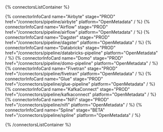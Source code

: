 {% connectorsListContainer %}

{% connectorInfoCard name="Airbyte" stage="PROD" href="/connectors/pipeline/airbyte" platform="OpenMetadata" / %}
{% connectorInfoCard name="Airflow" stage="PROD" href="/connectors/pipeline/airflow" platform="OpenMetadata" / %}
{% connectorInfoCard name="Dagster" stage="PROD" href="/connectors/pipeline/dagster" platform="OpenMetadata" / %}
{% connectorInfoCard name="Databricks" stage="PROD" href="/connectors/pipeline/databricks-pipeline" platform="OpenMetadata" / %}
{% connectorInfoCard name="Domo" stage="PROD" href="/connectors/pipeline/domo-pipeline" platform="OpenMetadata" / %}
{% connectorInfoCard name="Fivetran" stage="PROD" href="/connectors/pipeline/fivetran" platform="OpenMetadata" / %}
{% connectorInfoCard name="Glue" stage="PROD" href="/connectors/pipeline/glue-pipeline" platform="OpenMetadata" / %}
{% connectorInfoCard name="KafkaConnect" stage="PROD" href="/connectors/pipeline/kafkaconnect" platform="OpenMetadata" / %}
{% connectorInfoCard name="NiFi" stage="PROD" href="/connectors/pipeline/nifi" platform="OpenMetadata" / %}
{% connectorInfoCard name="Spline" stage="BETA" href="/connectors/pipeline/spline" platform="OpenMetadata" / %}

{% /connectorsListContainer %}